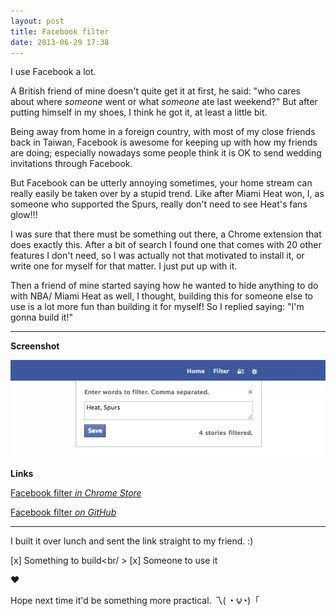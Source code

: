 ```yaml
---
layout: post
title: Facebook filter
date: 2013-06-29 17:38
---
```


I use Facebook a lot. 

A British friend of mine doesn't quite get it at first, he said: "who cares about where _someone_ went or what _someone_ ate last weekend?" But after putting himself in my shoes, I think he got it, at least a little bit.

Being away from home in a foreign country, with most of my close friends back in Taiwan, Facebook is awesome for keeping up with how my friends are doing; especially nowadays some people think it is OK to send wedding invitations through Facebook.

But Facebook can be utterly annoying sometimes, your home stream can really easily be taken over by a stupid trend. Like after Miami Heat won, I, as someone who supported the Spurs, really don't need to see Heat's fans glow!!!

I was sure that there must be something out there, a Chrome extension that does exactly this. After a bit of search I found one that comes with 20 other features I don't need, so I was actually not that motivated to install it, or write one for myself for that matter. I just put up with it. 

Then a friend of mine started saying how he wanted to hide anything to do with NBA/ Miami Heat as well, I thought, building this for someone else to use is a lot more fun than building it for myself! So I replied saying: "I'm gonna build it!"

---

**Screenshot**

![](/images/13063001.png)

**Links**

<a href="https://chrome.google.com/webstore/detail/filter/ongmpdiioadbiooegapnhbfglmaacpcd" class="big-button green">Facebook filter <em>in Chrome Store</em></a>

<a href="https://github.com/muan/filter" class="big-button red">Facebook filter <em>on GitHub</em></a>

---

I built it over lunch and sent the link straight to my friend. :)

[x] Something to build<br/ >
[x] Someone to use it

♥

Hope next time it'd be something more practical. 乁( ◔ ౪◔)「 